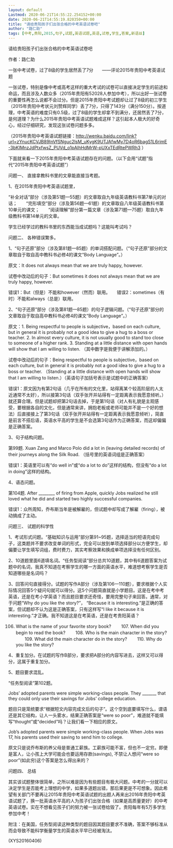 ```yaml
---
layout: default
Lastmod: 2020-06-21T14:55:22.254152+00:00
date: 2020-06-21T14:55:19.820350+00:00
title: "请给贵阳孩子们出张合格的中考英语试卷吧"
author: "路仁助"
tags: [中考,贵阳,2015,句子,试题,英语试题,英语,试卷,学生,答案,新语丝]
---
```


请给贵阳孩子们出张合格的中考英语试卷吧

作者：路仁助

一张中考试卷，过了8级的学生居然丢了7分　　——评论2015年贵阳中考英语试题

一张试卷，特别是像中考或高考这样的重大考试的试卷可以直接决定学生的前途和命运，而且涉及人数众多（2015年贵阳有52028人参加中考），所以出好一张试卷的重要性再怎么说都不会过分。但是2015年贵阳中考试题却让过了8级的初三学生（2015年贵阳中考状元刘赞辉同学）丢了7分，只得了143分（满分150分）。按道理，中考英语的难度只有0.5级，过了8级的学生却拿不到满分，还居然丢了7分，是何道理？为什么2015年贵阳中考英语试题难成这样？这引起本人极大的好奇心，经过仔细研究，发现这张试卷问题多多。

（2015年贵阳中考英语试题链接：http://wenku.baidu.com/link?url=zYnucKCVJB89InVfSNguc2lsM_uKygK9UTJAfwMy7D4oR6bagS1L6rimE-3bKIMnzJdPtxfwsZ_PUVd_o1pAlhHdMrW-pUXxTEdRtePWRh3 ）

下面就来看一下2015年贵阳中考英语试题存在的问题。（以下会用“试题”指代“2015年贵阳中考英语试题”）

问题一、 直接拿教科书里的文章能直接当考题。

1、在2015年贵阳中考英语试题里，

“补全对话”部分（涉及第51题—55题）的文章取自九年级英语教科书第7单元的对话；　　“完形填空”部分（涉及第56题—61题）的文章取自八年级英语教科书第10单元的课文；　　“阅读理解”部分第一篇文章（涉及第71题—75题）取自九年级教科书第14单元的文章。

学生已经学过的教科书里的东西能当成试题吗？这能叫考试吗？

问题二、 各种错误繁多。

1、“句子还原”部分（涉及第81题—85题）的单词搭配问题。（“句子还原”部分的文章取自于取自高中教科书必修4的课文“Body Language”。）

原文：It does not always mean that we are truly happy, however.

试卷中改动后的句子：But sometimes it does not always mean that we are truly happy, however.

错误1：But（但是）不能和however（然而）联用。　　错误2：sometimes（有时）不能和always（总是）联用。

2、“句子还原”部分（涉及第81题—85题）的句子逻辑问题。（“句子还原”部分的文章取自于取自高中教科书必修4的课文“Body Language”。）

原文：1. Being respectful to people is subjective，based on each culture, but in general it is probably not a good idea to give a hug to a boss or teacher. 2. In almost every culture, it is not usually good to stand too close to someone of a higher rank. 3. Standing at a little distance with open hands will show that I am willing to listen. （其中数字是我便于讲解添加的。）

试卷中改动后的句子：Being respectful to people is subjective，based on each culture, but in general it is probably not a good idea to give a hug to a boss or teacher. （Standing at a little distance with open hands will show that I am willing to listen.）（英语句子加括号表示是试题中的正确答案）

错误1：原文因为有第2句话（几乎在所有的文化里，站得离某个较高阶层的人太近通常不太好），所以接第3句话（双手张开并站得有一定距离表示我愿意倾听。）就还算合理。但是试题却把第2句话去掉，于是第1句话（对人有礼貌是主观感受，要根据各自的文化，但是通常来讲，拥抱老板或老师可能并不是一个好的想法）后直接接上了第3句话（双手张开并站得有一定距离表示我愿意倾听），简直是前言不搭后语，英语水平高的学生是不会选第3句话作为正确答案，而这却偏偏是正确答案。

3、句子结构问题。

第99题. Xuan Zang and Marco Polo did a lot in (leaving detailed records) of their journeys along the Silk Road. （括号里的英语词组是正确答案）

错误1：英语里可以有“do well in”或“do a lot to do”这样的结构，但没有“do a lot in doing”这样的结构。

4、语态问题。

第104题. After ________ of firing from Apple, quickly Jobs realized he still loved what he did and started two highly successful companies.

错误1：众所周知，乔布斯当年是被解雇的，但试题中却写成了解雇（firing），被动搞成了主动。

问题三、 试题的科学性

1、考试形式问题。“基础知识与运用”部分第91~95题，选择适当的短语完成句子，这类题并不要求改变单词的形式，完全可以放到单项选择部分以方便学生，却偏要让学生填写词组，费时费力，其实考察效果和换成单项选择没有任何区别。

2、10道题里面6道填名词。“任务型阅读”部分总共10道题，其中有6道题答案为试题中的名词，我真不知道在考察学生的哪一方面的英语水平，难道想考察学生是否知道哪些是名词吗？

3、回答问句直接得分。试题的写作A部分（涉及第106—110题），要求根据个人实际情况回答5个疑问句就可以得分。这5个问题简直就是小学题目。这是在考中考英语，还是在考小学英语？而且题目要求还奇怪，要用完整句子来回答。通常，对于问题“Why do you like the story?”， “Because it is interesting.”是正确的答案，但试题却不认为这是正确答案，只有这样写“I like it because it is interesting.”才正确。我不知道这是在考英语，还是在考贵阳英语？

106. What is the name of your favorite story book? 　　107. When did you begin to read the book? 　　108. Who is the main character in the story? 　　109. What did the main character do in the story? 　　110. Why do you like the story?

4、重复加分。在试题的写作B部分，要求把A部分的内容写进去，这样又可以得分，这属于重复加分。

5、题目要求混乱。

“任务型阅读”第102题。

Jobs’ adopted parents were simple working-class people. They _______ that they could only use their savings for Jobs’ college education.

题目只是笼统要求“根据短文内容完成文后的句子”。这个空到底要填写什么，谓语还是其它结构，让人一头雾水，结果正确答案是“were so poor”，难道就不能填写“thought”或“decided”吗？让我们看一下相应的原文。

Job’s adopted parents were simple working-class people. When Jobs was 17, his parents used their saving to send him to college.

原文只是说乔布斯的养父母是普通工薪族。工薪族可能不富，但也不一定穷。即便是富人，让小孩上大学可能会也要运用存款(savings), 不禁让人想问“were so poor”(如此穷)这个答案是怎么得出来的？

问题四、 总结

其实该试题整体很简单，之所以难是因为有些题目有极大问题。中考的一分就可以决定学生是否能考上理想的中学，如果多道题出错，那后果更是不可想象。因此希望有关部门不要再让2015年贵阳中考英语试题的出题人再来出2016年贵阳中考英语试题了，换一批英语水平高的人为孩子们出张合格（如果是高质量更好）的中考英语试卷。实在不想看见孩子们的努力被一张试卷给毁了。贵阳每年有5万多学生参加中考！

附注：在美国，任务型阅读这种类型的题目因其题目要求不准确，答案不够标准从而会导致不能科学衡量学生的英语水平早已经被淘汰。

(XYS20160406)

